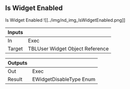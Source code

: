 ## Is Widget Enabled
Is Widget Enabled
![[../img/nd_img_IsWidgetEnabled.png]]

|Inputs||
|--|--|
| In | Exec |
| Target | TBLUser Widget Object Reference |

|Outputs||
|--|--|
| Out | Exec |
| Result | EWidgetDisableType Enum |
